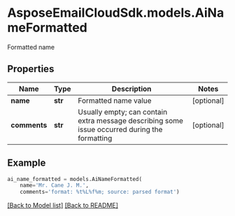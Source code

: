 # AsposeEmailCloudSdk.models.AiNameFormatted

Formatted name             

## Properties
Name | Type | Description | Notes
------------ | ------------- | ------------- | -------------
**name** |**str** |Formatted name value              |[optional] 
**comments** |**str** |Usually empty; can contain extra message describing some issue occurred during the formatting              |[optional] 



## Example
```python
ai_name_formatted = models.AiNameFormatted(
    name='Mr. Cane J. M.',
    comments='format: %t%L%f%m; source: parsed format')
```


[[Back to Model list]](Models.md) [[Back to README]](README.md)

